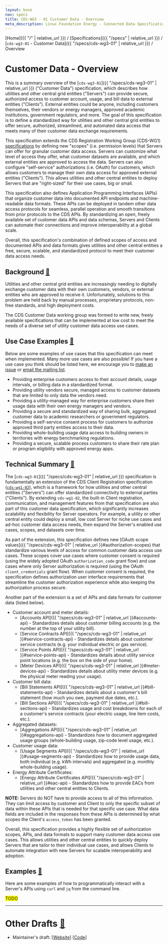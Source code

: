 ```yaml
---
layout: base
nav: specs
title: CDS-WG3 - 01 Customer Data - Overview
meta_description: Linux Foundation Energy - Connected Data Specification (CDS) - Customer Dat aWorking Group (WG3) - Specifications - cds-wg3-01 - Customer Data - Overview
---
```

[Home]({{ "/" | relative_url }}) / [Specifications]({{ "/specs" | relative_url }}) / [`cds-wg3-01` - Customer Data]({{ "/specs/cds-wg3-01" | relative_url }}) / Overview

# Customer Data - Overview

This is a summary overview of the [`cds-wg3-01`]({{ "/specs/cds-wg3-01" | relative_url }}) ("Customer Data") specification, which describes how utilities and other central grid entities ("Servers") can provide secure, authorized access to customer account, usage, and bill data to external entities ("Clients").
External entities could be anyone, including customers themselves, their vendors or energy managers, approved academic institutions, government regulators, and more.
The goal of this specification is to define a standardized way for utilities and other central grid entities to offer secure, authorized, streamlined, and automated data access that meets many of their customer data exchange requirements.

This specification extends the CDS Registration Working Group (CDS-WG1) [specifications](https://cds-registration.lfenergy.org/specs/) by defining new "scopes" (i.e. permission levels) that Servers can offer for granular customer data access.
Servers can customize what level of access they offer, what customer datasets are available, and which external entities are approved to access the data.
Servers can also configure "self-service" authorizations (i.e. OAuth) for customers, which allows customers to manage their own data access for approved external entities ("Clients").
This allows utilities and other central entities to deploy Servers that are "right-sized" for their use cases, big or small.

This specification also defines Application Programming Interfaces (APIs) that organize customer data into documented API endpoints and machine-readable data formats.
These APIs can be deployed in tandem other data access protocols for seamless, parallel operation and smooth transitions from prior protocols to the CDS APIs.
By standardizing an open, freely available set of customer data APIs and data schemas, Servers and Clients can automate their connections and improve interoperability at a global scale.

Overall, this specification's combination of defined scopes of access and documented APIs and data formats gives utilities and other central entities a free, secure, scalable, and standardized protocol to meet their customer data access needs.

## Background <a id="background" href="#background" class="permalink">🔗</a>

Utilities and other central grid entities are increasingly needing to digitally exchange customer data with their own customers, vendors, or external entities who are approved to receive it.
Unfortunately, solutions to this problem are held back by manual processes, proprietary protocols, non-free standards, and high deployment costs.

The CDS Customer Data working group was formed to write new, freely available specifications that can be implemented at low cost to meet the needs of a diverse set of utility customer data access use cases.

## Use Case Examples <a id="use-case-examples" href="#use-case-examples" class="permalink">🔗</a>

Below are some examples of use cases that this specification can meet when implemented.
Many more use cases are also possible!
If you have a use case you think should be listed here, we encourage you to [make an issue](https://github.com/lfe-cds/CDS-Customer-Data/issues) or [email the mailing list](https://lists.lfenergy.org/g/cds-customer-data-wg).

* Providing enterprise customers access to their account details, usage intervals, or billing data in a standardized format.
* Providing utility vendors secure, managed access to customer datasets that are limited to only data the vendors need.
* Providing a utility-managed way for enterprise customers share their usage data with their own energy managers and vendors.
* Providing a secure and standardized way of sharing bulk, aggregated customer data to academic researchers or government regulators.
* Providing a self-service consent process for customers to authorize approved third party entities access to their data.
* Providing whole-building usage data access to building owners in territories with energy benchmarking regulations.
* Providing a secure, scalable process customers to share their rate plan or program eligibility with approved energy apps.

## Technical Summary <a id="technical-summary" href="#technical-summary" class="permalink">🔗</a>

The [`cds-wg3-01`]({{ "/specs/cds-wg3-01" | relative_url }}) specification is fundamentally an extension of the CDS Client Registration specification ([`cds-wg1-02`](https://cds-registration.lfenergy.org/specs/cds-wg1-02)), which is a framework for how utilities and other central entities ("Servers") can offer standardized connectivity to external parties ("Clients").
By extending `cds-wg1-02`, the built-in Client registration, communication, and management features from that specification are also part of this customer data specification, which significantly increases scalability and flexibility for Server operators.
For example, a utility or other central entity could deploy a small, low cost Server for niche use cases and ad-hoc customer data access needs, then expand the Server's enabled use cases, scopes, and datasets over time.

As part of the extension, this specification defines new [OAuth scope values]({{ "/specs/cds-wg3-01" | relative_url }}#authorization-scopes) that standardize various levels of access for common customer data access use cases.
These scopes cover use cases where customer consent is required (using the widely adopted OAuth `authorization_code` grant flow) and use cases where only Server authorization is required (using the OAuth `client_credentials` grant flow).
When customer consent is required, the specification defines authorization user interface requirements that streamline the customer authorization experience while also keeping the authorization process secure.

Another part of the extension is a set of APIs and data formats for customer data (listed below).

* Customer account and meter details:
    * [Accounts API]({{ "/specs/cds-wg3-01" | relative_url }}#accounts-api) - Standardizes details about customer billing accounts (e.g. the number at the top of your utility bill).
    * [Service Contracts API]({{ "/specs/cds-wg3-01" | relative_url }}#service-contracts-api) - Standardizes details about customer service contracts (e.g. your individual electric or gas service).
    * [Service Points API]({{ "/specs/cds-wg3-01" | relative_url }}#service-points-api) - Standardizes details about utility service point locations (e.g. the box on the side of your home).
    * [Meter Devices API]({{ "/specs/cds-wg3-01" | relative_url }}#meter-devices-api) - Standardizes details about utility meter devices (e.g. the physical meter reading your usage).
* Customer bill data:
    * [Bill Statements API]({{ "/specs/cds-wg3-01" | relative_url }}#bill-statements-api) - Standardizes details about a customer's bill statement (how much you owe, payment due dates, etc.).
    * [Bill Sections API]({{ "/specs/cds-wg3-01" | relative_url }}#bill-sections-api) - Standardizes usage and cost breakdowns for each of a customer's service contracts (your electric usage, line item costs, etc.).
* Aggregated datasets:
    * [Aggregations API]({{ "/specs/cds-wg3-01" | relative_url }}#aggregations-api) - Standardizes how to document aggregated usage groups (whole-building usage, zip-code level usage, etc.).
* Customer usage data:
    * [Usage Segments API]({{ "/specs/cds-wg3-01" | relative_url }}#usage-segments-api) - Standardizes how to provide usage data, both individual (e.g. kWh intervals) and aggregated (e.g. monthly whole-building usage).
* Energy Attribute Certificates:
    * [Energy Attribute Certificates API]({{ "/specs/cds-wg3-01" | relative_url }}#eac-api) - Standardizes how to provide EACs from utilities and other central entities to Clients.

**NOTE:** Servers do NOT have to provide access to all of this information.
They can limit access by customer and Client to only the specific subset of data within these APIs that is needed for that specific use case.
What data fields are included in the responses from these APIs is determined by what scopes the Client's `access_token` has been granted.

Overall, this specification provides a highly flexible set of authorization scopes, APIs, and data formats to support many customer data access use cases.
This allows utilities and other central entities to quickly deploy Servers that are tailor to their individual use cases, and allows Clients to automate integration with new Servers for scalable interoperability and adoption.

## Examples <a id="examples" href="#examples" class="permalink">🔗</a>

Here are some examples of how to programmatically interact with a Server's APIs using `curl` and `jq` from the command line.

<span style="background-color:yellow">TODO</span>

---

# Other Drafts <a id="other-drafts" href="#other-drafts" class="permalink">🔗</a>

* Maintainer's draft: [[Website](https://daniel-roesler.github.io/CDS-Customer-Data/specs/cds-wg3-01/overview)] [[Code](https://github.com/daniel-roesler/CDS-Customer-Data/blob/main/website/specs/cds-wg3-01/overview.md)]

